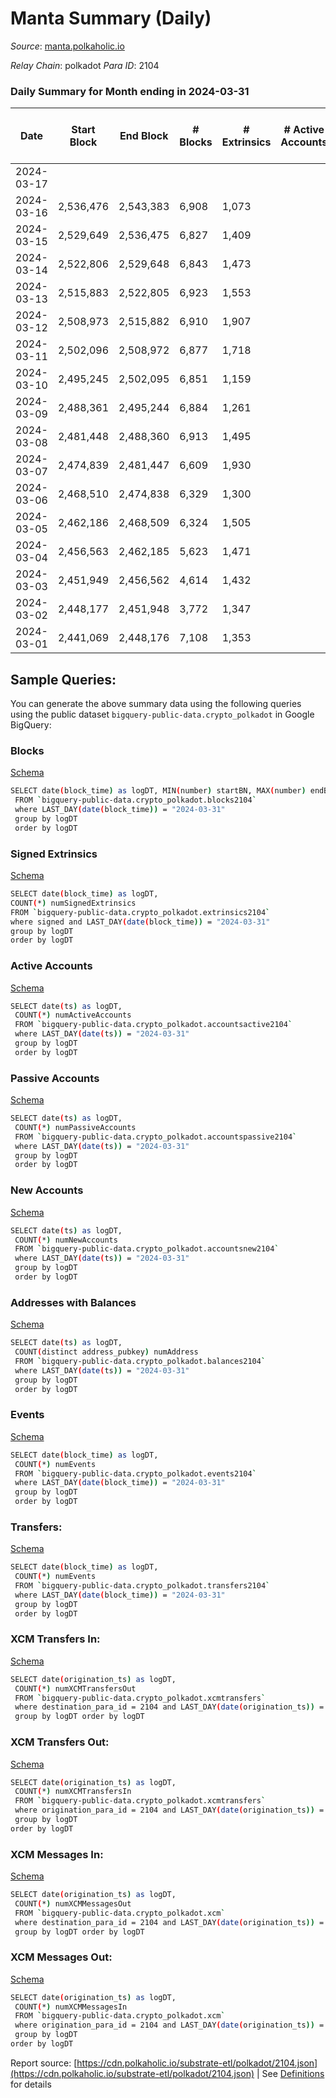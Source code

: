 # Manta Summary (Daily)

_Source_: [manta.polkaholic.io](https://manta.polkaholic.io)

*Relay Chain*: polkadot
*Para ID*: 2104



### Daily Summary for Month ending in 2024-03-31


| Date    | Start Block | End Block | # Blocks | # Extrinsics | # Active Accounts | # Passive Accounts | # New Accounts | # Addresses | # Events  | # Transfers ($USD) | # XCM Transfers In ($USD) | # XCM Transfers Out ($USD) | # XCM In | # XCM Out | Issues |
|---------|-------------|-----------|----------|--------------|-------------------|--------------------|----------------|-------------|-----------|--------------------|---------------------------|----------------------------|----------|-----------|--------|
| 2024-03-17 |  |  |  |  |  |  |  |  |  |   |   |   |  |  |  |
| 2024-03-16 | 2,536,476 | 2,543,383 | 6,908 | 1,073 |  |  |  | 21,315 | 71,464 | 170  |   |   |  |  |  |
| 2024-03-15 | 2,529,649 | 2,536,475 | 6,827 | 1,409 |  |  |  | 21,264 | 85,424 | 263  |   |   |  |  |  |
| 2024-03-14 | 2,522,806 | 2,529,648 | 6,843 | 1,473 |  |  |  | 21,199 | 85,831 | 292  |   |   |  |  |  |
| 2024-03-13 | 2,515,883 | 2,522,805 | 6,923 | 1,553 |  |  |  | 21,133 | 86,499 | 287  |   |   |  |  |  |
| 2024-03-12 | 2,508,973 | 2,515,882 | 6,910 | 1,907 |  |  |  | 21,076 | 88,714 | 336  |   |   |  |  |  |
| 2024-03-11 | 2,502,096 | 2,508,972 | 6,877 | 1,718 |  |  |  | 20,987 | 76,228 | 294  |   |   |  |  |  |
| 2024-03-10 | 2,495,245 | 2,502,095 | 6,851 | 1,159 |  |  |  | 20,913 | 80,399 | 204  |   |   |  |  |  |
| 2024-03-09 | 2,488,361 | 2,495,244 | 6,884 | 1,261 |  |  |  | 20,849 | 80,597 | 169  |   |   |  |  |  |
| 2024-03-08 | 2,481,448 | 2,488,360 | 6,913 | 1,495 |  |  |  | 20,787 | 82,183 | 269  |   |   |  |  |  |
| 2024-03-07 | 2,474,839 | 2,481,447 | 6,609 | 1,930 |  |  |  | 20,726 | 84,079 | 410  |   |   |  |  |  |
| 2024-03-06 | 2,468,510 | 2,474,838 | 6,329 | 1,300 |  |  |  | 20,631 | 66,826 | 253  |   |   |  |  |  |
| 2024-03-05 | 2,462,186 | 2,468,509 | 6,324 | 1,505 |  |  |  | 20,568 | 77,244 | 334  |   |   |  |  |  |
| 2024-03-04 | 2,456,563 | 2,462,185 | 5,623 | 1,471 |  |  |  | 20,522 | 62,318 | 211  |   |   |  |  |  |
| 2024-03-03 | 2,451,949 | 2,456,562 | 4,614 | 1,432 |  |  |  | 20,478 | 50,568 | 236  |   |   |  |  |  |
| 2024-03-02 | 2,448,177 | 2,451,948 | 3,772 | 1,347 |  |  |  | 20,409 | 48,278 | 207  |   |   |  |  |  |
| 2024-03-01 | 2,441,069 | 2,448,176 | 7,108 | 1,353 |  |  |  | 20,354 | 82,516 | 199  |   |   |  |  |  |

## Sample Queries:
You can generate the above summary data using the following queries using the public dataset `bigquery-public-data.crypto_polkadot` in Google BigQuery:


### Blocks 

[Schema](https://github.com/colorfulnotion/substrate-etl/blob/main/schema/blocks.json)

```bash
SELECT date(block_time) as logDT, MIN(number) startBN, MAX(number) endBN, COUNT(*) numBlocks 
 FROM `bigquery-public-data.crypto_polkadot.blocks2104`  
 where LAST_DAY(date(block_time)) = "2024-03-31" 
 group by logDT 
 order by logDT
```

### Signed Extrinsics 

[Schema](https://github.com/colorfulnotion/substrate-etl/blob/main/schema/extrinsics.json)

```bash
SELECT date(block_time) as logDT, 
COUNT(*) numSignedExtrinsics 
FROM `bigquery-public-data.crypto_polkadot.extrinsics2104`  
where signed and LAST_DAY(date(block_time)) = "2024-03-31" 
group by logDT 
order by logDT
```

### Active Accounts 

[Schema](https://github.com/colorfulnotion/substrate-etl/blob/main/schema/accountsactive.json)

```bash
SELECT date(ts) as logDT, 
 COUNT(*) numActiveAccounts 
 FROM `bigquery-public-data.crypto_polkadot.accountsactive2104` 
 where LAST_DAY(date(ts)) = "2024-03-31" 
 group by logDT 
 order by logDT
```

### Passive Accounts 

[Schema](https://github.com/colorfulnotion/substrate-etl/blob/main/schema/accountspassive.json)

```bash
SELECT date(ts) as logDT, 
 COUNT(*) numPassiveAccounts 
 FROM `bigquery-public-data.crypto_polkadot.accountspassive2104` 
 where LAST_DAY(date(ts)) = "2024-03-31" 
 group by logDT 
 order by logDT
```

### New Accounts 

[Schema](https://github.com/colorfulnotion/substrate-etl/blob/main/schema/accountsnew.json)

```bash
SELECT date(ts) as logDT, 
 COUNT(*) numNewAccounts 
 FROM `bigquery-public-data.crypto_polkadot.accountsnew2104` 
 where LAST_DAY(date(ts)) = "2024-03-31" 
 group by logDT
 order by logDT
```

### Addresses with Balances 

[Schema](https://github.com/colorfulnotion/substrate-etl/blob/main/schema/balances.json)

```bash
SELECT date(ts) as logDT,
 COUNT(distinct address_pubkey) numAddress 
 FROM `bigquery-public-data.crypto_polkadot.balances2104` 
 where LAST_DAY(date(ts)) = "2024-03-31" 
 group by logDT 
 order by logDT
```

### Events 

[Schema](https://github.com/colorfulnotion/substrate-etl/blob/main/schema/events.json)

```bash
SELECT date(block_time) as logDT, 
 COUNT(*) numEvents 
 FROM `bigquery-public-data.crypto_polkadot.events2104` 
 where LAST_DAY(date(block_time)) = "2024-03-31" 
 group by logDT 
 order by logDT
```

### Transfers:

[Schema](https://github.com/colorfulnotion/substrate-etl/blob/main/schema/transfers.json)

```bash
SELECT date(block_time) as logDT, 
 COUNT(*) numEvents 
 FROM `bigquery-public-data.crypto_polkadot.transfers2104` 
 where LAST_DAY(date(block_time)) = "2024-03-31" 
 group by logDT 
 order by logDT
```

### XCM Transfers In: 

[Schema](https://github.com/colorfulnotion/substrate-etl/blob/main/schema/xcmtransfers.json)

```bash
SELECT date(origination_ts) as logDT, 
 COUNT(*) numXCMTransfersOut 
 FROM `bigquery-public-data.crypto_polkadot.xcmtransfers` 
 where destination_para_id = 2104 and LAST_DAY(date(origination_ts)) = "2024-03-31" 
 group by logDT order by logDT
```

### XCM Transfers Out: 

[Schema](https://github.com/colorfulnotion/substrate-etl/blob/main/schema/xcmtransfers.json)

```bash
SELECT date(origination_ts) as logDT, 
 COUNT(*) numXCMTransfersIn 
 FROM `bigquery-public-data.crypto_polkadot.xcmtransfers` 
 where origination_para_id = 2104 and LAST_DAY(date(origination_ts)) = "2024-03-31" 
 group by logDT 
order by logDT
```

### XCM Messages In: 

[Schema](https://github.com/colorfulnotion/substrate-etl/blob/main/schema/xcm.json)

```bash
SELECT date(origination_ts) as logDT, 
 COUNT(*) numXCMMessagesOut 
 FROM `bigquery-public-data.crypto_polkadot.xcm` 
 where destination_para_id = 2104 and LAST_DAY(date(origination_ts)) = "2024-03-31" 
 group by logDT order by logDT
```

### XCM Messages Out: 

[Schema](https://github.com/colorfulnotion/substrate-etl/blob/main/schema/xcm.json)

```bash
SELECT date(origination_ts) as logDT, 
 COUNT(*) numXCMMessagesIn 
 FROM `bigquery-public-data.crypto_polkadot.xcm` 
 where origination_para_id = 2104 and LAST_DAY(date(origination_ts)) = "2024-03-31" 
 group by logDT 
order by logDT
```


Report source: [https://cdn.polkaholic.io/substrate-etl/polkadot/2104.json](https://cdn.polkaholic.io/substrate-etl/polkadot/2104.json) | See [Definitions](/DEFINITIONS.md) for details
